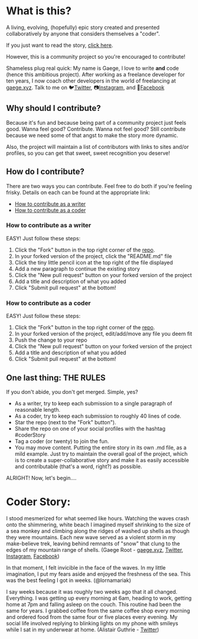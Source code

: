# What is this?

A living, evolving, (hopefully) epic story created and presented collaboratively by anyone that considers themselves a "coder".

If you just want to read the story, [click here](#coder-story).

However, this is a community project so you're encouraged to contribute!

Shameless plug real quick: My name is Gaege, I love to write **and** code (hence this ambitious project). After working as a freelance developer for ten years, I now coach other developers in the world of freelancing at [gaege.xyz](https://www.gaege.xyz). Talk to me on :bird:[Twitter](https://www.twitter.com/gaegeroot), :camera:[Instagram](https://www.instagram.com/gaegeroot), and :bust_in_silhouette:[Facebook](https://www.facebook.com/gaegeroot)

## Why should I contribute?

Because it's fun and because being part of a community project just feels good. Wanna feel good? Contribute. Wanna not feel good? Still contribute because we need some of that angst to make the story more dynamic.

Also, the project will maintain a list of contributors with links to sites and/or profiles, so you can get that sweet, sweet recognition you deserve!

## How do I contribute?

There are two ways you can contribute. Feel free to do both if you're feeling frisky. Details on each can be found at the appropriate link:

* [How to contribute as a writer](#how-to-contribute-as-a-writer)
* [How to contribute as a coder](#how-to-contribute-as-a-coder)

### How to contribute as a writer
EASY! Just follow these steps:
1. Click the "Fork" button in the top right corner of the [repo](https://github.com/GaegeRoot/coder-story).
2. In your forked version of the project, click the "README.md" file
3. Click the tiny little pencil icon at the top right of the file displayed
4. Add a new paragraph to continue the existing story
5. Click the "New pull request" button on your forked version of the project
6. Add a title and description of what you added
7. Click "Submit pull request" at the bottom!

### How to contribute as a coder
EASY! Just follow these steps:
1. Click the "Fork" button in the top right corner of the [repo](https://github.com/GaegeRoot/coder-story).
2. In your forked version of the project, edit/add/move any file you deem fit
3. Push the change to your repo
4. Click the "New pull request" button on your forked version of the project
5. Add a title and description of what you added
6. Click "Submit pull request" at the bottom!

## One last thing: THE RULES
If you don't abide, you don't get merged. Simple, yes?
* As a writer, try to keep each submission to a single paragraph of reasonable length.
* As a coder, try to keep each submission to roughly 40 lines of code.
* Star the repo (next to the "Fork" button").
* Share the repo on one of your social profiles with the hashtag \#coderStory
* Tag a coder (or twenty) to join the fun.
* You may move content. Putting the entire story in its own .md file, as a mild example. Just try to maintain the overall goal of the project, which is to create a super-collaborative story and make it as easily accessible and contributable (that's a word, right?) as possible.

ALRIGHT! Now, let's begin....

# Coder Story:

I stood mesmerized for what seemed like hours. Watching the waves crash onto the shimmering, white beach I imagined myself shrinking to the size of a sea monkey and climbing along the ridges of washed up shells as though they were mountains. Each new wave served as a violent storm in my make-believe trek, leaving behind remnants of "snow" that clung to the edges of my mountain range of shells. (Gaege Root - [gaege.xyz](https://www.gaege.xyz), [Twitter](https://www.twitter.com/gaegeroot), [Instagram](https://www.instagram.com/gaegeroot), [Facebook](https://www.facebook.com/gaegeroot))

In that moment, I felt invicible in the face of the waves. In my little imagination, I put my fears aside and enjoyed the freshness of the sea. This was the best feeling I got in weeks. (@lornamariak)

I say weeks because it was roughly two weeks ago that it all changed. Everything. I was getting up every morning at 6am, heading to work, getting home at 7pm and falling asleep on the couch. This routine had been the same for years. I grabbed coffee from the same coffee shop every morning and ordered food from the same four or five places every evening. My social life involved replying to blinking lights on my phone with smileys while I sat in my underwear at home. (Alistair Guthrie - [Twitter](https://www.twitter.com/Alistair______))
